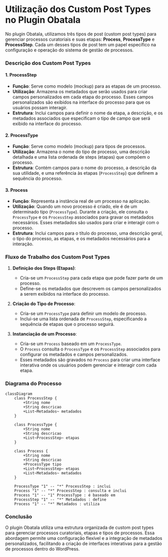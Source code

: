 # Utilização dos Custom Post Types no Plugin Obatala

No plugin Obatala, utilizamos três tipos de post (custom post types) para gerenciar processos curatoriais e suas etapas: **Process**, **ProcessType** e **ProcessStep**. Cada um desses tipos de post tem um papel específico na configuração e operação do sistema de gestão de processos.

### Descrição dos Custom Post Types

#### 1. ProcessStep

- **Função**: Serve como modelo (mockup) para as etapas de um processo.
- **Utilização**: Armazena os metadados que serão usados para criar campos personalizados em cada etapa do processo. Esses campos personalizados são exibidos na interface do processo para que os usuários possam interagir.
- **Estrutura**: Inclui campos para definir o nome da etapa, a descrição, e os metadados associados que especificam o tipo de campo que será exibido na interface do processo.

#### 2. ProcessType

- **Função**: Serve como modelo (mockup) para tipos de processos.
- **Utilização**: Armazena o nome do tipo de processo, uma descrição detalhada e uma lista ordenada de steps (etapas) que compõem o processo.
- **Estrutura**: Contém campos para o nome do processo, a descrição da sua utilidade, e uma referência às etapas (`ProcessStep`) que definem a sequência do processo.

#### 3. Process

- **Função**: Representa a instância real de um processo na aplicação.
- **Utilização**: Quando um novo processo é criado, ele é de um determinado tipo (`ProcessType`). Durante a criação, ele consulta o `ProcessType` e os `ProcessStep` associados para gravar os metadados necessários. Esses metadados são usados para criar e interagir com o processo. 
- **Estrutura**: Inclui campos para o título do processo, uma descrição geral, o tipo do processo, as etapas, e os metadados necessários para a interação.

### Fluxo de Trabalho dos Custom Post Types

1. **Definição dos Steps (Etapas)**:
      - Cria-se um `ProcessStep` para cada etapa que pode fazer parte de um processo.
      - Define-se os metadados que descrevem os campos personalizados a serem exibidos na interface do processo.

2. **Criação do Tipo de Processo**:
      - Cria-se um `ProcessType` para definir um modelo de processo.
      - Inclui-se uma lista ordenada de `ProcessStep`, especificando a sequência de etapas que o processo seguirá.

3. **Instanciação de um Processo**:
      - Cria-se um `Process` baseado em um `ProcessType`.
      - O `Process` consulta o `ProcessType` e os `ProcessStep` associados para configurar os metadados e campos personalizados.
      - Esses metadados são gravados no `Process` para criar uma interface interativa onde os usuários podem gerenciar e interagir com cada etapa.

### Diagrama do Processo

```mermaid
classDiagram
    class ProcessStep {
        +String nome
        +String descricao
        +List~Metadados~ metadados
    }

    class ProcessType {
        +String nome
        +String descricao
        +List~ProcessStep~ etapas
    }

    class Process {
        +String nome
        +String descricao
        +ProcessType tipo
        +List~ProcessStep~ etapas
        +List~Metadados~ metadados
    }

    ProcessType "1" -- "*" ProcessStep : inclui
    Process "1" -- "*" ProcessStep : consulta e inclui
    Process "1" -- "1" ProcessType : é baseado em
    ProcessStep "1" -- "*" Metadados : define
    Process "1" -- "*" Metadados : utiliza
```

### Conclusão

O plugin Obatala utiliza uma estrutura organizada de custom post types para gerenciar processos curatoriais, etapas e tipos de processos. Essa abordagem permite uma configuração flexível e a integração de metadados personalizados, facilitando a criação de interfaces interativas para a gestão de processos dentro do WordPress.
